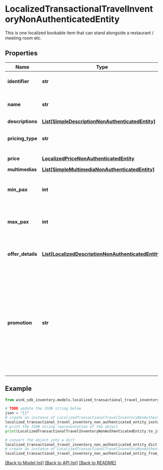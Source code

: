 # LocalizedTransactionalTravelInventoryNonAuthenticatedEntity

This is one localized bookable item that can stand alongside a restaurant / meeting room etc.

## Properties

Name | Type | Description | Notes
------------ | ------------- | ------------- | -------------
**identifier** | **str** | Unique transactional identifier | 
**name** | **str** | Internal name of transactional blocking. | 
**descriptions** | [**List[SimpleDescriptionNonAuthenticatedEntity]**](SimpleDescriptionNonAuthenticatedEntity.md) |  | 
**pricing_type** | **str** | How this blocking item should be priced. | 
**price** | [**LocalizedPriceNonAuthenticatedEntity**](LocalizedPriceNonAuthenticatedEntity.md) | Localized price | 
**multimedias** | [**List[SimpleMultimediaNonAuthenticatedEntity]**](SimpleMultimediaNonAuthenticatedEntity.md) |  | [optional] 
**min_pax** | **int** | Whether there is a limit to minimum group size. | [optional] 
**max_pax** | **int** | Whether there is a limit to maximum group size. | [optional] 
**offer_details** | [**List[LocalizedDescriptionNonAuthenticatedEntity]**](LocalizedDescriptionNonAuthenticatedEntity.md) | Localized offer details if rate plan discount applies. | [optional] 
**promotion** | **str** | If a package is linked to a rate plan the user could be entitled to a promotional discount if she enters a code. When this field is populated, it means the discount was applied to the package. | [optional] 

## Example

```python
from wink_sdk_inventory.models.localized_transactional_travel_inventory_non_authenticated_entity import LocalizedTransactionalTravelInventoryNonAuthenticatedEntity

# TODO update the JSON string below
json = "{}"
# create an instance of LocalizedTransactionalTravelInventoryNonAuthenticatedEntity from a JSON string
localized_transactional_travel_inventory_non_authenticated_entity_instance = LocalizedTransactionalTravelInventoryNonAuthenticatedEntity.from_json(json)
# print the JSON string representation of the object
print(LocalizedTransactionalTravelInventoryNonAuthenticatedEntity.to_json())

# convert the object into a dict
localized_transactional_travel_inventory_non_authenticated_entity_dict = localized_transactional_travel_inventory_non_authenticated_entity_instance.to_dict()
# create an instance of LocalizedTransactionalTravelInventoryNonAuthenticatedEntity from a dict
localized_transactional_travel_inventory_non_authenticated_entity_from_dict = LocalizedTransactionalTravelInventoryNonAuthenticatedEntity.from_dict(localized_transactional_travel_inventory_non_authenticated_entity_dict)
```
[[Back to Model list]](../README.md#documentation-for-models) [[Back to API list]](../README.md#documentation-for-api-endpoints) [[Back to README]](../README.md)


